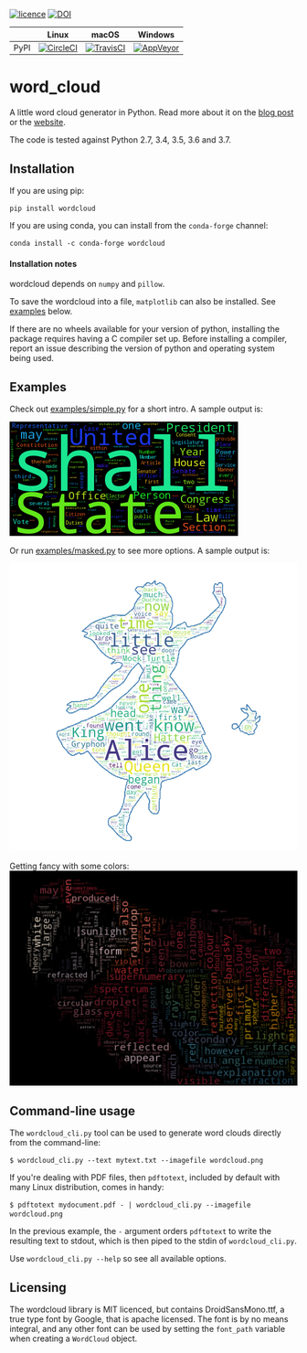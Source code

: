 [![licence](http://img.shields.io/badge/licence-MIT-blue.svg?style=flat)](https://github.com/amueller/word_cloud/blob/master/LICENSE)
[![DOI](https://zenodo.org/badge/21369/amueller/word_cloud.svg)](https://zenodo.org/badge/latestdoi/21369/amueller/word_cloud)

|      | Linux                                        | macOS                                        | Windows                                      |
|------|----------------------------------------------|----------------------------------------------|----------------------------------------------|
| PyPI | [![CircleCI][circleci_image]][circleci_link] | [![TravisCI][travisci_image]][travisci_link] | [![AppVeyor][appveyor_image]][appveyor_link] |

[circleci_link]: https://circleci.com/gh/amueller/word_cloud/tree/master
[circleci_image]: https://circleci.com/gh/amueller/word_cloud/tree/master.svg?style=svg

[travisci_link]: https://travis-ci.org/amueller/word_cloud
[travisci_image]: https://travis-ci.org/amueller/word_cloud.svg?branch=master

[appveyor_link]: https://ci.appveyor.com/project/amueller/word-cloud/branch/master
[appveyor_image]: https://img.shields.io/appveyor/ci/amueller/word-cloud/master.svg

word_cloud
==========

A little word cloud generator in Python. Read more about it on the [blog
post][blog-post] or the [website][website].

The code is tested against Python 2.7, 3.4, 3.5, 3.6 and 3.7.

## Installation

If you are using pip:

    pip install wordcloud

If you are using conda, you can install from the `conda-forge` channel:

    conda install -c conda-forge wordcloud


#### Installation notes

wordcloud depends on `numpy` and `pillow`.

To save the wordcloud into a file, `matplotlib` can also be installed. See [examples](#examples) below.

If there are no wheels available for your version of python, installing the
package requires having a C compiler set up. Before installing a compiler, report
an issue describing the version of python and operating system being used.


## Examples

Check out [examples/simple.py][simple] for a short intro. A sample output is:

![Constitution](examples/constitution.png)

Or run [examples/masked.py][masked] to see more options. A sample output is:

![Alice in Wonderland](examples/alice.png)

Getting fancy with some colors:
![Parrot with rainbow colors](examples/parrot.png)


## Command-line usage

The `wordcloud_cli.py` tool can be used to generate word clouds directly from the command-line:

	$ wordcloud_cli.py --text mytext.txt --imagefile wordcloud.png

If you're dealing with PDF files, then `pdftotext`, included by default with many Linux distribution, comes in handy:

	$ pdftotext mydocument.pdf - | wordcloud_cli.py --imagefile wordcloud.png

In the previous example, the `-` argument orders `pdftotext` to write the resulting text to stdout, which is then piped to the stdin of `wordcloud_cli.py`.

Use `wordcloud_cli.py --help` so see all available options.

[blog-post]: http://peekaboo-vision.blogspot.de/2012/11/a-wordcloud-in-python.html
[website]: http://amueller.github.io/word_cloud/
[simple]: examples/simple.py
[masked]: examples/masked.py
[reddit-cloud]: https://github.com/amueller/reddit-cloud
[wc2]: http://www.reddit.com/user/WordCloudBot2
[wc2top]: http://www.reddit.com/user/WordCloudBot2/?sort=top
[chat-stats]: https://github.com/popcorncolonel/Chat_stats
[twitter-word-cloud-bot]: https://github.com/defacto133/twitter-wordcloud-bot
[twitter-wordnuvola]: https://twitter.com/wordnuvola
[imgur-wordnuvola]: http://defacto133.imgur.com/all/
[intprob]: http://peekaboo-vision.blogspot.de/2012/11/a-wordcloud-in-python.html#bc_0_28B


## Licensing
The wordcloud library is MIT licenced, but contains DroidSansMono.ttf, a true type font by Google, that is apache licensed.
The font is by no means integral, and any other font can be used by setting the ``font_path`` variable when creating a ``WordCloud`` object.
